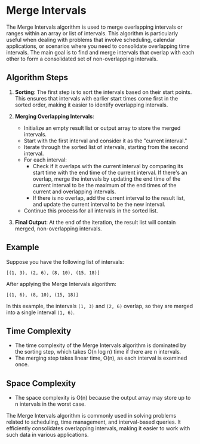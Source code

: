 # Merge Intervals

The Merge Intervals algorithm is used to merge overlapping intervals or ranges within an array or list of intervals. This algorithm is particularly useful when dealing with problems that involve scheduling, calendar applications, or scenarios where you need to consolidate overlapping time intervals. The main goal is to find and merge intervals that overlap with each other to form a consolidated set of non-overlapping intervals.

## Algorithm Steps

1. **Sorting**: The first step is to sort the intervals based on their start points. This ensures that intervals with earlier start times come first in the sorted order, making it easier to identify overlapping intervals.

2. **Merging Overlapping Intervals**:
   - Initialize an empty result list or output array to store the merged intervals.
   - Start with the first interval and consider it as the "current interval."
   - Iterate through the sorted list of intervals, starting from the second interval.
   - For each interval:
     - Check if it overlaps with the current interval by comparing its start time with the end time of the current interval. If there's an overlap, merge the intervals by updating the end time of the current interval to be the maximum of the end times of the current and overlapping intervals.
     - If there is no overlap, add the current interval to the result list, and update the current interval to be the new interval.
   - Continue this process for all intervals in the sorted list.

3. **Final Output**: At the end of the iteration, the result list will contain merged, non-overlapping intervals.

## Example

Suppose you have the following list of intervals:
```
[(1, 3), (2, 6), (8, 10), (15, 18)]
```

After applying the Merge Intervals algorithm:
```
[(1, 6), (8, 10), (15, 18)]
```

In this example, the intervals `(1, 3)` and `(2, 6)` overlap, so they are merged into a single interval `(1, 6)`.

## Time Complexity
- The time complexity of the Merge Intervals algorithm is dominated by the sorting step, which takes O(n log n) time if there are n intervals.
- The merging step takes linear time, O(n), as each interval is examined once.

## Space Complexity
- The space complexity is O(n) because the output array may store up to n intervals in the worst case.

The Merge Intervals algorithm is commonly used in solving problems related to scheduling, time management, and interval-based queries. It efficiently consolidates overlapping intervals, making it easier to work with such data in various applications.


